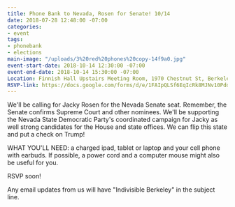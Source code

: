 ```yaml
---
title: Phone Bank to Nevada, Rosen for Senate! 10/14
date: 2018-07-28 12:48:00 -07:00
categories:
- event
tags:
- phonebank
- elections
main-image: "/uploads/3%20red%20phones%20copy-14f9a0.jpg"
event-start-date: 2018-10-14 12:30:00 -07:00
event-end-date: 2018-10-14 15:30:00 -07:00
Location: Finnish Hall Upstairs Meeting Room, 1970 Chestnut St, Berkeley
RSVP-link: https://docs.google.com/forms/d/e/1FAIpQLSf6EqIcRk8MJNv10PdduS9d_uN8ASewxBxhnfmWx-nIBvEEMw/viewform
---
```


We'll be calling for Jacky Rosen for the Nevada Senate seat. Remember, the Senate confirms Supreme Court and other nominees. We'll be supporting the Nevada State Democratic Party's coordinated campaign for Jacky as well strong candidates for the House and state offices. We can flip this state and put a check on Trump!

WHAT YOU'LL NEED: a charged ipad, tablet or laptop and your cell phone with earbuds.  If possible, a power cord and a computer mouse might also be useful for you.

RSVP soon!

Any email updates from us will have "Indivisible Berkeley" in the subject line.